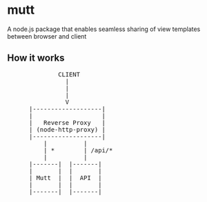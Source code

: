 mutt
====

A node.js package that enables seamless sharing of view templates between browser and client



How it works
------------

<pre>
              CLIENT
                |    
                |     
                |
                V
      |-------------------|
      |                   |
      |   Reverse Proxy   |
      | (node-http-proxy) |
      |-------------------|
          |          |
          | *        | /api/*
          |          |
      |-------|  |-------|    
      |       |  |       |
      | Mutt  |  |  API  |
      |       |  |       |
      |-------|  |-------|
</pre>
